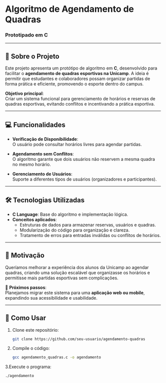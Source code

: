 #  Algoritmo de Agendamento de Quadras   
### Prototipado em C   

---

## 📖 Sobre o Projeto  
Este projeto apresenta um protótipo de algoritmo em **C**, desenvolvido para facilitar o **agendamento de quadras esportivas na Unicamp**. A ideia é permitir que estudantes e colaboradores possam organizar partidas de forma prática e eficiente, promovendo o esporte dentro do campus.  

 **Objetivo principal**:  
Criar um sistema funcional para gerenciamento de horários e reservas de quadras esportivas, evitando conflitos e incentivando a prática esportiva.  

---

## 💻 Funcionalidades  
-  **Verificação de Disponibilidade**:  
  O usuário pode consultar horários livres para agendar partidas.  

-  **Agendamento sem Conflitos**:  
  O algoritmo garante que dois usuários não reservem a mesma quadra no mesmo horário.  

-  **Gerenciamento de Usuários**:  
  Suporte a diferentes tipos de usuários (organizadores e participantes).  

---

## 🛠️ Tecnologias Utilizadas  
- **C Language**: Base do algoritmo e implementação lógica.  
- **Conceitos aplicados**:  
  - Estruturas de dados para armazenar reservas, usuários e quadras.  
  - Modularização do código para organização e clareza.  
  - Tratamento de erros para entradas inválidas ou conflitos de horários.  

---

## 🌟 Motivação  
Queríamos melhorar a experiência dos alunos da Unicamp ao agendar quadras, criando uma solução escalável que organizasse os horários e permitisse mais partidas esportivas sem complicações.  

🚀 **Próximos passos**:  
Planejamos migrar este sistema para uma **aplicação web ou mobile**, expandindo sua acessibilidade e usabilidade.  

---

## 🚴 Como Usar  
1. Clone este repositório:  
   ```bash
   git clone https://github.com/seu-usuario/agendamento-quadras

2. Compile o código:
   ```bash
   gcc agendamento_quadras.c -o agendamento

3.Execute o programa:
```bash
./agendamento

